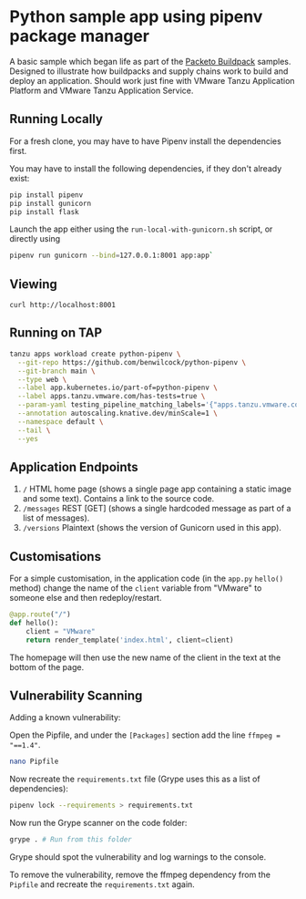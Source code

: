 # Python sample app using pipenv package manager

A basic sample which began life as part of the [Packeto Buildpack](https://github.com/paketo-buildpacks/samples) samples. Designed to illustrate how buildpacks and supply chains work to build and deploy an application. Should work just fine with VMware Tanzu Application Platform and VMware Tanzu Application Service.

## Running Locally

For a fresh clone, you may have to have Pipenv install the dependencies first. 

You may have to install the following dependencies, if they don't already exist:

```bash
pip install pipenv
pip install gunicorn
pip install flask
```

Launch the app either using the `run-local-with-gunicorn.sh` script, or directly using
```bash
pipenv run gunicorn --bind=127.0.0.1:8001 app:app`
```

## Viewing

`curl http://localhost:8001`

## Running on TAP

```bash
tanzu apps workload create python-pipenv \
  --git-repo https://github.com/benwilcock/python-pipenv \
  --git-branch main \
  --type web \
  --label app.kubernetes.io/part-of=python-pipenv \
  --label apps.tanzu.vmware.com/has-tests=true \
  --param-yaml testing_pipeline_matching_labels='{"apps.tanzu.vmware.com/pipeline":"test", "apps.tanzu.vmware.com/language":"python"}' \
  --annotation autoscaling.knative.dev/minScale=1 \
  --namespace default \
  --tail \
  --yes
```

## Application Endpoints

1. `/`  HTML home page (shows a single page app containing a static image and some text). Contains a link to the source code.
1. `/messages` REST [GET] (shows a single hardcoded message as part of a list of messages).
1. `/versions` Plaintext (shows the version of Gunicorn used in this app).

## Customisations

For a simple customisation, in the application code (in the `app.py` `hello()` method) change the name of the `client` variable from "VMware" to someone else and then redeploy/restart.

```python
@app.route("/")
def hello():
    client = "VMware"
    return render_template('index.html', client=client)
```

The homepage will then use the new name of the client in the text at the bottom of the page.

## Vulnerability Scanning

Adding a known vulnerability:

Open the Pipfile, and under the `[Packages]` section add the line `ffmpeg = "==1.4"`.

```bash
nano Pipfile
```

Now recreate the `requirements.txt` file (Grype uses this as a list of dependencies):

```bash
pipenv lock --requirements > requirements.txt
```

Now run the Grype scanner on the code folder:

```bash
grype . # Run from this folder
```

Grype should spot the vulnerability and log warnings to the console.

To remove the vulnerability, remove the ffmpeg dependency from the `Pipfile` and recreate the `requirements.txt` again.
